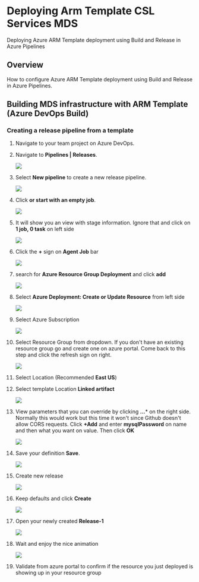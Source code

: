 # Deploying Arm Template CSL Services MDS
Deploying Azure ARM Template deployment using Build and Release in Azure Pipelines


## Overview ##

How to configure Azure ARM Template deployment using Build and Release in Azure Pipelines.

## Building MDS infrastructure with ARM Template (Azure DevOps Build) ##


### Creating a release pipeline from a template ###

1. Navigate to your team project on Azure DevOps.

1. Navigate to **Pipelines \| Releases**.

    ![](images/000.png)

1. Select **New pipeline** to create a new release pipeline.

    ![](images/001.png)

1. Click  **or start with an empty job**.

    ![](images/002.png)

1. It will show you an view with stage information. Ignore that and click on **1 job, 0 task** on left side

    ![](images/1.png)

1. Click the **+** sign on **Agent Job** bar

    ![](images/004.png)

1. search for **Azure Resource Group Deployment** and click **add**

    ![](images/005.png)

1. Select **Azure Deployment: Create or Update Resource** from left side

    ![](images/006.png)

1. Select Azure Subscription

    ![](images/007.png)
    
1. Select Resource Group from dropdown. If you don't have an existing resource group go and create one on azure portal. Come back to this step and click the refresh sign on right.

    ![](images/008.png)
    
1. Select Location (Recommended **East US**)

1. Select template Location  **Linked  artifact**
    
    ![](images/009.png)
    
1. View parameters that you can override by clicking **...*** on the right side. Normally this would work but this time it won't since Github doesn't allow CORS requests. Click **+Add** and enter **mysqlPassword** on name and then what you want on value. Then click **OK**

    ![](images/011.png)

1. Save your definition **Save**.

    ![](images/012.png)
    
1. Create new release

    ![](images/013.png)
    
1. Keep defaults and click **Create**

   ![](images/014.png)
   
1. Open your newly created **Release-1**

   ![](images/015.png)
   
1. Wait and enjoy the nice animation

   ![](images/016.png)
   
1. Validate from azure portal to confirm if the resource you just deployed is showing up in your resource group